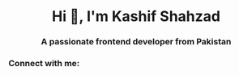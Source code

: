 <h1 align="center">Hi 👋, I'm Kashif Shahzad</h1>
<h3 align="center">A passionate frontend developer from Pakistan</h3>

<h3 align="left">Connect with me:</h3>
<p align="left">
</p>
